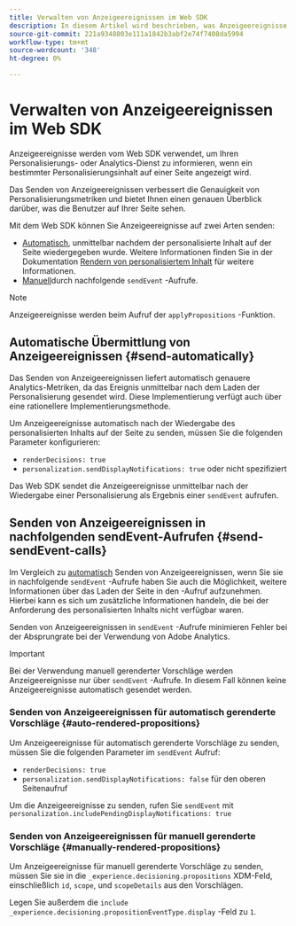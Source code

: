 ```yaml
---
title: Verwalten von Anzeigeereignissen im Web SDK
description: In diesem Artikel wird beschrieben, was Anzeigeereignisse sind und wie sie im Web SDK funktionieren.
source-git-commit: 221a9348803e111a1842b3abf2e74f7408da5994
workflow-type: tm+mt
source-wordcount: '348'
ht-degree: 0%

---
```



# Verwalten von Anzeigeereignissen im Web SDK

Anzeigeereignisse werden vom Web SDK verwendet, um Ihren Personalisierungs- oder Analytics-Dienst zu informieren, wenn ein bestimmter Personalisierungsinhalt auf einer Seite angezeigt wird.

Das Senden von Anzeigeereignissen verbessert die Genauigkeit von Personalisierungsmetriken und bietet Ihnen einen genauen Überblick darüber, was die Benutzer auf Ihrer Seite sehen.

Mit dem Web SDK können Sie Anzeigeereignisse auf zwei Arten senden:

* [Automatisch](#send-automatically), unmittelbar nachdem der personalisierte Inhalt auf der Seite wiedergegeben wurde. Weitere Informationen finden Sie in der Dokumentation [Rendern von personalisiertem Inhalt](rendering-personalization-content.md) für weitere Informationen.
* [Manuell](#send-sendEvent-calls)durch nachfolgende `sendEvent` -Aufrufe.

>[!NOTE]
>
>Anzeigeereignisse werden beim Aufruf der `applyPropositions` -Funktion.

## Automatische Übermittlung von Anzeigeereignissen {#send-automatically}

Das Senden von Anzeigeereignissen liefert automatisch genauere Analytics-Metriken, da das Ereignis unmittelbar nach dem Laden der Personalisierung gesendet wird. Diese Implementierung verfügt auch über eine rationellere Implementierungsmethode.

Um Anzeigeereignisse automatisch nach der Wiedergabe des personalisierten Inhalts auf der Seite zu senden, müssen Sie die folgenden Parameter konfigurieren:

* `renderDecisions: true`
* `personalization.sendDisplayNotifications: true` oder nicht spezifiziert

Das Web SDK sendet die Anzeigeereignisse unmittelbar nach der Wiedergabe einer Personalisierung als Ergebnis einer `sendEvent` aufrufen.

## Senden von Anzeigeereignissen in nachfolgenden sendEvent-Aufrufen {#send-sendEvent-calls}

Im Vergleich zu [automatisch](#send-automatically) Senden von Anzeigeereignissen, wenn Sie sie in nachfolgende `sendEvent` -Aufrufe haben Sie auch die Möglichkeit, weitere Informationen über das Laden der Seite in den -Aufruf aufzunehmen. Hierbei kann es sich um zusätzliche Informationen handeln, die bei der Anforderung des personalisierten Inhalts nicht verfügbar waren.

Senden von Anzeigeereignissen in `sendEvent` -Aufrufe minimieren Fehler bei der Absprungrate bei der Verwendung von Adobe Analytics.

>[!IMPORTANT]
>
>Bei der Verwendung manuell gerenderter Vorschläge werden Anzeigeereignisse nur über `sendEvent` -Aufrufe. In diesem Fall können keine Anzeigeereignisse automatisch gesendet werden.

### Senden von Anzeigeereignissen für automatisch gerenderte Vorschläge {#auto-rendered-propositions}

Um Anzeigeereignisse für automatisch gerenderte Vorschläge zu senden, müssen Sie die folgenden Parameter im `sendEvent` Aufruf:

* `renderDecisions: true`
* `personalization.sendDisplayNotifications: false` für den oberen Seitenaufruf

Um die Anzeigeereignisse zu senden, rufen Sie `sendEvent` mit `personalization.includePendingDisplayNotifications: true`

### Senden von Anzeigeereignissen für manuell gerenderte Vorschläge {#manually-rendered-propositions}

Um Anzeigeereignisse für manuell gerenderte Vorschläge zu senden, müssen Sie sie in die `_experience.decisioning.propositions` XDM-Feld, einschließlich `id`, `scope`, und `scopeDetails` aus den Vorschlägen.

Legen Sie außerdem die `include _experience.decisioning.propositionEventType.display` -Feld zu `1`.